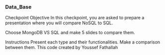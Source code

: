 ### Data_Base
Checkpoint Objective
In this checkpoint, you are asked to prepare a presentation where you will compare NoSQL to SQL.

Choose MongoDB VS SQL  and make 5 slides to compare them.

Instructions
Present each type and their functionalities.
Make a comparison between them.
This code created by Youssef Fathallah
